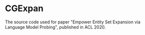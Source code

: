 # CGExpan
The source code used for paper "Empower Entity Set Expansion via Language Model Probing", published in ACL 2020.
